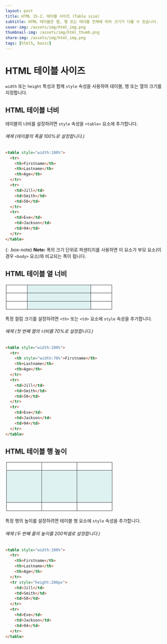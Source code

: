 ```yaml
---
layout: post
title: HTML 15-2. 테이블 사이즈 (Table size)
subtitle: HTML 테이블은 열, 행 또는 테이블 전체에 따라 크기가 다를 수 있습니다.
cover-img: /assets/img/html_img.png
thumbnail-img: /assets/img/html_thumb.png
share-img: /assets/img/html_img.png
tags: [html5, basic]
---
```


# HTML 테이블 사이즈

```width``` 또는 ```height``` 특성과 함께 ```style``` 속성을 사용하여 테이블, 행 또는 열의 크기를 지정합니다.

## HTML 테이블 너비

테이블의 너비를 설정하려면 ```style``` 속성을 ```<table>``` 요소에 추가합니다.

###### 예제 (테이블의 폭을 100%로 설정합니다.)

```html
<table style="width:100%">
  <tr>
    <th>Firstname</th>
    <th>Lastname</th>
    <th>Age</th>
  </tr>
  <tr>
    <td>Jill</td>
    <td>Smith</td>
    <td>50</td>
  </tr>
  <tr>
    <td>Eve</td>
    <td>Jackson</td>
    <td>94</td>
  </tr>
</table>
```

{: .box-note}
**Note:** 폭의 크기 단위로 퍼센티지를 사용하면 이 요소가 부모 요소(이 경우 ```<body>``` 요소)와 비교되는 폭이 됩니다.

## HTML 테이블 열 너비

![html_table_size_01](https://github.com/devJiraynor/devJiraynor.github.io/blob/master/assets/img/html/html_table_size_01.PNG?raw=true)

특정 컬럼 크기를 설정하려면 ```<th>``` 또는 ```<td>``` 요소에 ```style``` 속성을 추가합니다.

###### 예제 (첫 번째 열의 너비를 70%로 설정합니다.)

```html
<table style="width:100%">
  <tr>
    <th style="width:70%">Firstname</th>
    <th>Lastname</th>
    <th>Age</th>
  </tr>
  <tr>
    <td>Jill</td>
    <td>Smith</td>
    <td>50</td>
  </tr>
  <tr>
    <td>Eve</td>
    <td>Jackson</td>
    <td>94</td>
  </tr>
</table>
```

## HTML 테이블 행 높이

![html_table_size_02](https://github.com/devJiraynor/devJiraynor.github.io/blob/master/assets/img/html/html_table_size_02.PNG?raw=true)

특정 행의 높이를 설정하려면 테이블 행 요소에 ```style``` 속성을 추가합니다.

###### 예제 (두 번째 줄의 높이를 200픽셀로 설정합니다.)

```html
<table style="width:100%">
  <tr>
    <th>Firstname</th>
    <th>Lastname</th>
    <th>Age</th>
  </tr>
  <tr style="height:200px">
    <td>Jill</td>
    <td>Smith</td>
    <td>50</td>
  </tr>
  <tr>
    <td>Eve</td>
    <td>Jackson</td>
    <td>94</td>
  </tr>
</table>
```

